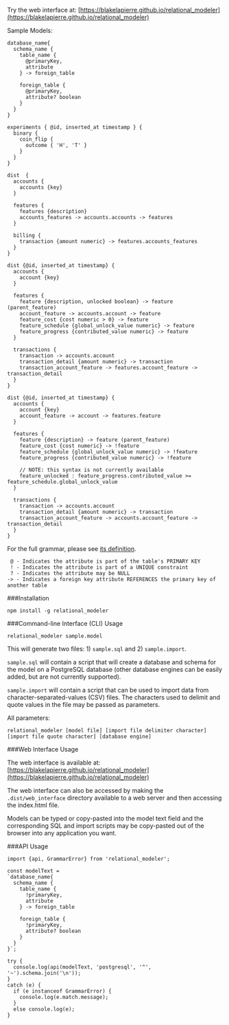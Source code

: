 Try the web interface at: [https://blakelapierre.github.io/relational_modeler](https://blakelapierre.github.io/relational_modeler)

Sample Models:
````
database_name{
  schema_name {
    table_name {
      @primaryKey,
      attribute
    } -> foreign_table

    foreign_table {
      @primaryKey,
      attribute? boolean
    }
  }
}

experiments { @id, inserted_at timestamp } {
  binary {
    coin_flip {
      outcome { 'H', 'T' }
    }
  }
}

dist  {
  accounts {
    accounts {key}
  }

  features {
    features {description}
    accounts_features -> accounts.accounts -> features
  }

  billing {
    transaction {amount numeric} -> features.accounts_features
  }
}

dist {@id, inserted_at timestamp} {
  accounts {
    account {key}
  }

  features {
    feature {description, unlocked boolean} -> feature (parent_feature)
    account_feature -> accounts.account -> feature
    feature_cost {cost numeric > 0} -> feature
    feature_schedule {global_unlock_value numeric} -> feature
    feature_progress {contributed_value numeric} -> feature
  }

  transactions {
    transaction -> accounts.account
    transaction_detail {amount numeric} -> transaction
    transaction_account_feature -> features.account_feature -> transaction_detail
  }
}

dist {@id, inserted_at timestamp} {
  accounts {
    account {key}
    account_feature -> account -> features.feature
  }

  features {
    feature {description} -> feature (parent_feature)
    feature_cost {cost numeric} -> !feature
    feature_schedule {global_unlock_value numeric} -> !feature
    feature_progress {contributed_value numeric} -> !feature

    // NOTE: this syntax is not currently available
    feature_unlocked : feature_progress.contributed_value >= feature_schedule.global_unlock_value
  }

  transactions {
    transaction -> accounts.account
    transaction_detail {amount numeric} -> transaction
    transaction_account_feature -> accounts.account_feature -> transaction_detail
  }
}
````

For the full grammar, please see [its definition](/src/grammar/RM.ohm.js).

````
 @ - Indicates the attribute is part of the table's PRIMARY KEY
 ! - Indicates the attribute is part of a UNIQUE constraint
 ? - Indicates the attribute may be NULL
-> - Indicates a foreign key attribute REFERENCES the primary key of another table
````

###Installation
````
npm install -g relational_modeler
````

###Command-line Interface (CLI) Usage
````
relational_modeler sample.model
````

This will generate two files: 1) `sample.sql` and 2) `sample.import`.

`sample.sql` will contain a script that will create a database and schema for the model on a PostgreSQL database (other database engines can be easily added, but are not currently supported).

`sample.import` will contain a script that can be used to import data from character-separated-values (CSV) files. The characters used to delimit and quote values in the file may be passed as parameters.

All parameters:
````
relational_modeler [model file] [import file delimiter character] [import file quote character] [database engine]
````

###Web Interface Usage

The web interface is available at: [https://blakelapierre.github.io/relational_modeler](https://blakelapierre.github.io/relational_modeler)

The web interface can also be accessed by making the `.dist/web_interface` directory available to a web server and then accessing the index.html file.

Models can be typed or copy-pasted into the model text field and the corresponding SQL and import scripts may be copy-pasted out of the browser into any application you want.


###API Usage

````
import {api, GrammarError} from 'relational_modeler';

const modelText =
`database_name{
  schema_name {
    table_name {
      !primaryKey,
      attribute
    } -> foreign_table

    foreign_table {
      !primaryKey,
      attribute? boolean
    }
  }
}`;

try {
  console.log(api(modelText, 'postgresql', '^', '~').schema.join('\n'));
}
catch (e) {
  if (e instanceof GrammarError) {
    console.log(e.match.message);
  }
  else console.log(e);
}
````